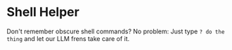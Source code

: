 #  Shell Helper

Don't remember obscure shell commands? No problem: Just type `? do the thing` and let our LLM frens take care of it.